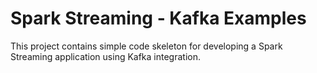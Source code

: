 # Spark Streaming - Kafka Examples

This project contains simple code skeleton for developing a Spark Streaming application using Kafka integration.